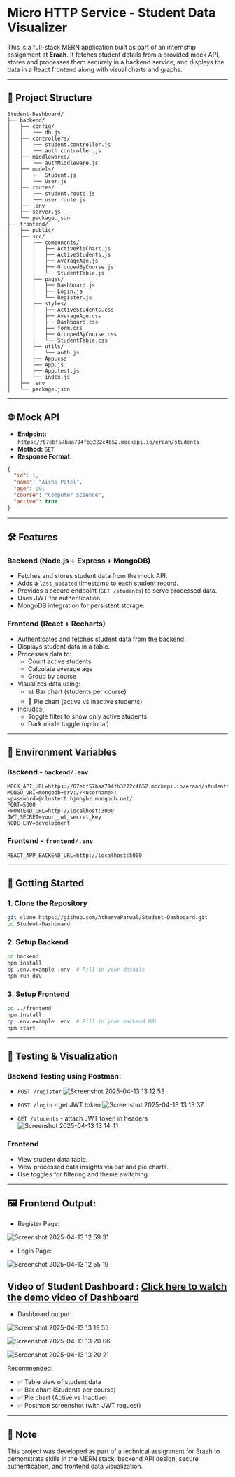 # Micro HTTP Service - Student Data Visualizer

This is a full-stack MERN application built as part of an internship assignment at **Eraah**. It fetches student details from a provided mock API, stores and processes them securely in a backend service, and displays the data in a React frontend along with visual charts and graphs.

---

## 📁 Project Structure

```
Student-Dashboard/
├── backend/
│   ├── config/
│   │   └── db.js
│   ├── controllers/
│   │   ├── student.controller.js
│   │   └── auth.controller.js
│   ├── middlewares/
│   │   └── authMiddleware.js
│   ├── models/
│   │   ├── Student.js
│   │   └── User.js
│   ├── routes/
│   │   ├── student.route.js
│   │   └── user.route.js
│   ├── .env
│   ├── server.js
│   └── package.json
├── frontend/
│   ├── public/
│   ├── src/
│   │   ├── components/
│   │   │   ├── ActivePieChart.js
│   │   │   ├── ActiveStudents.js
│   │   │   ├── AverageAge.js
│   │   │   ├── GroupedByCourse.js
│   │   │   └── StudentTable.js
│   │   ├── pages/
│   │   │   ├── Dashboard.js
│   │   │   ├── Login.js
│   │   │   └── Register.js
│   │   ├── styles/
│   │   │   ├── ActiveStudents.css
│   │   │   ├── AverageAge.css
│   │   │   ├── Dashboard.css
│   │   │   ├── form.css
│   │   │   ├── GroupedByCourse.css
│   │   │   └── StudentTable.css
│   │   ├── utils/
│   │   │   └── auth.js
│   │   ├── App.css
│   │   ├── App.js
│   │   ├── App.test.js
│   │   └── index.js
│   ├── .env
│   └── package.json
```

---

## 🌐 Mock API

- **Endpoint:** `https://67ebf57baa794fb3222c4652.mockapi.io/eraah/students`
- **Method:** `GET`
- **Response Format:**

```json
{
  "id": 1,
  "name": "Aisha Patel",
  "age": 20,
  "course": "Computer Science",
  "active": true
}
```

---

## 🛠️ Features

### Backend (Node.js + Express + MongoDB)

- Fetches and stores student data from the mock API.
- Adds a `last_updated` timestamp to each student record.
- Provides a secure endpoint (`GET /students`) to serve processed data.
- Uses JWT for authentication.
- MongoDB integration for persistent storage.

### Frontend (React + Recharts)

- Authenticates and fetches student data from the backend.
- Displays student data in a table.
- Processes data to:
  - Count active students
  - Calculate average age
  - Group by course
- Visualizes data using:
  - 📊 Bar chart (students per course)
  - 🥧 Pie chart (active vs inactive students)
- Includes:
  - Toggle filter to show only active students
  - Dark mode toggle (optional)

---

## 🔐 Environment Variables

### Backend - `backend/.env`

```env
MOCK_API_URL=https://67ebf57baa794fb3222c4652.mockapi.io/eraah/students
MONGO_URI=mongodb+srv://<username>:<password>@cluster0.hjmnybz.mongodb.net/
PORT=5000
FRONTEND_URL=http://localhost:3000
JWT_SECRET=your_jwt_secret_key
NODE_ENV=development
```

### Frontend - `frontend/.env`

```env
REACT_APP_BACKEND_URL=http://localhost:5000
```

---

## 🚀 Getting Started

### 1. Clone the Repository

```bash
git clone https://github.com/AtharvaParwal/Student-Dashboard.git
cd Student-Dashboard
```


### 2. Setup Backend

```bash
cd backend
npm install
cp .env.example .env  # Fill in your details
npm run dev
```

### 3. Setup Frontend

```bash
cd ../frontend
npm install
cp .env.example .env  # Fill in your backend URL
npm start
```

---

## 🧪 Testing & Visualization

### Backend Testing using Postman:
  
- `POST /register`
![Screenshot 2025-04-13 13 12 53](https://github.com/user-attachments/assets/acd876de-c460-4857-8a15-98c847525596)

- `POST /login` - get JWT token
![Screenshot 2025-04-13 13 13 37](https://github.com/user-attachments/assets/b3004990-62f4-420b-a4ec-f38cd9ff3712)


- `GET /students` - attach JWT token in headers
![Screenshot 2025-04-13 13 14 41](https://github.com/user-attachments/assets/3c917b1f-16d7-40f3-a7d4-8a18e8f14b08)

 

### Frontend

- View student data table.
- View processed data insights via bar and pie charts.
- Use toggles for filtering and theme switching.

---

## 🖼️ Frontend Output: 
- Register Page:
  
![Screenshot 2025-04-13 12 59 31](https://github.com/user-attachments/assets/b9a0cced-edaf-4bf8-86a9-6f9fbe32b68f)

- Login Page:
  
![Screenshot 2025-04-13 12 55 19](https://github.com/user-attachments/assets/5d32534a-a9a5-443e-b127-0cfd3cb7f5fb)


## Video of Student Dashboard : [Click here to watch the demo video of Dashboard](https://drive.google.com/file/d/1sqa8HDM_9t5z1s7lhqQ_8mkazCblb9h8/view?usp=drive_link)


- Dashboard output:

![Screenshot 2025-04-13 13 19 55](https://github.com/user-attachments/assets/abe325fc-d8ee-4d66-8d96-248588d6fd5f)

![Screenshot 2025-04-13 13 20 06](https://github.com/user-attachments/assets/84f5cf1c-6006-44e3-9f55-2b7b40126e1f)

![Screenshot 2025-04-13 13 20 21](https://github.com/user-attachments/assets/ed29eb50-7a01-4b89-8170-369c5972f9ec)



Recommended:
- ✅ Table view of student data
- ✅ Bar chart (Students per course)
- ✅ Pie chart (Active vs Inactive)
- ✅ Postman screenshot (with JWT request)

---

## 📌 Note

This project was developed as part of a technical assignment for Eraah to demonstrate skills in the MERN stack, backend API design, secure authentication, and frontend data visualization.

